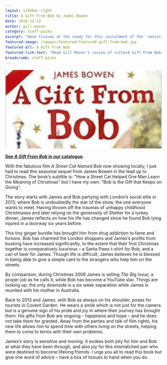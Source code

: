 ```yaml
---
layout: sidebar-right
title: A Gift From Bob by James Bowen
date: 2016-12-13
author: gill-mason
category: staff-picks
excerpt: "Have tissues at the ready for this instalment of the 'sensitive and moving' rags-to-riches tale of James and his superstar cat."
featured-image: /images/featured/featured-gift-from-bob.jpg
featured-alt: A Gift From Bob
featured-link-text: "Read Gill Mason's review of <cite>A Gift From Bob</cite>, by James Bowen."
breadcrumb: staff-picks
---
```


![A Gift From Bob](/images/featured/featured-gift-from-bob.jpg)

**[See <cite>A Gift From Bob</cite> in our catalogue](https://suffolk.spydus.co.uk/cgi-bin/spydus.exe/ENQ/OPAC/BIBENQ?BRN=1655736).**

With the fabulous film <cite>A Street Cat Named Bob</cite> now showing locally, I just had to read this seasonal sequel from James Bowen in the lead up to Christmas. The book’s subtitle is: "How a Street Cat Helped One Man Learn the Meaning of Christmas" but I have my own: "Bob is the Gift that Keeps on Giving".

The story starts with James and Bob partying with London’s social elite in 2013, where Bob is undoubtedly the star of the show, the one everyone wants to meet. Having thrown off the traumas of unhappy childhood Christmases and later relying on the generosity of Shelter for a turkey dinner, James reflects on how his life has changed since he found Bob lying injured in a doorway six years before.

This tiny ginger bundle has brought him from drug addiction to fame and fortune. Bob has charmed the London shoppers and James’s profits from busking have increased significantly, to the extent that their first Christmas together is comparatively luxurious – a Santa Paws t-shirt for Bob, and a can of beer for James. Though life is difficult, James believes he is blessed in being able to give a simple card to the strangers who help him on the streets.

By comparison, during Christmas 2008 James is selling <cite>The Big Issue</cite>, a proper job as he calls it, while Bob has become a YouTube star. Things are looking up; the only downside is a six week separation while James is reunited with his mother in Australia.

Back to 2013 and James, with Bob as always on his shoulder, poses for tourists in Covent Garden. He wears a smile which is not just for the camera but is a genuine sign of his pride and joy in where their journey has brought them. His gifts from Bob are ongoing - happiness and hope – and he does not take them for granted. Away from the parties and talk of film rights, his new life allows him to spend time with others living on the streets, helping them to come to terms with their own problems.

James’s story is sensitive and moving. It evokes both pity for him and Bob at what they have been through, and also joy for this mismatched pair who were destined to become lifelong friends. I urge you all to read this book but give one word of advice – have a box of tissues to hand when you do.
